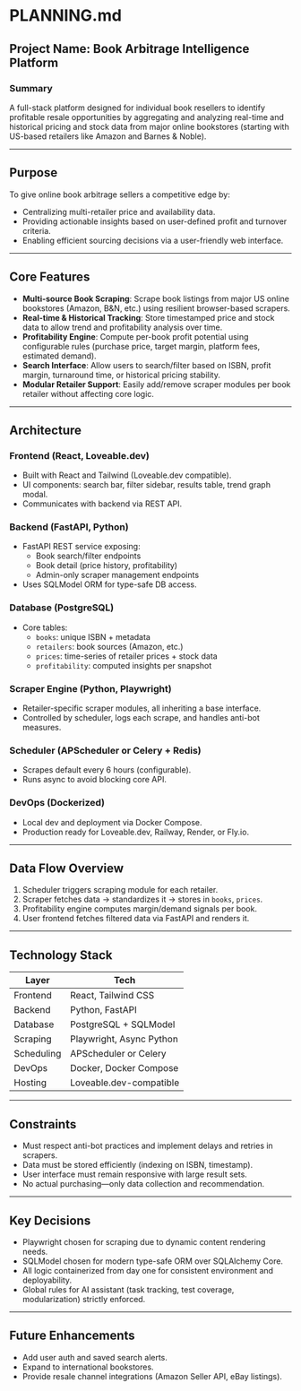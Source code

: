 
# PLANNING.md

## Project Name: Book Arbitrage Intelligence Platform

### Summary

A full-stack platform designed for individual book resellers to identify profitable resale opportunities by aggregating and analyzing real-time and historical pricing and stock data from major online bookstores (starting with US-based retailers like Amazon and Barnes & Noble).

* * *

## Purpose

To give online book arbitrage sellers a competitive edge by:

* Centralizing multi-retailer price and availability data.
* Providing actionable insights based on user-defined profit and turnover criteria.
* Enabling efficient sourcing decisions via a user-friendly web interface.

* * *

## Core Features

* **Multi-source Book Scraping**: Scrape book listings from major US online bookstores (Amazon, B&N, etc.) using resilient browser-based scrapers.
* **Real-time & Historical Tracking**: Store timestamped price and stock data to allow trend and profitability analysis over time.
* **Profitability Engine**: Compute per-book profit potential using configurable rules (purchase price, target margin, platform fees, estimated demand).
* **Search Interface**: Allow users to search/filter based on ISBN, profit margin, turnaround time, or historical pricing stability.
* **Modular Retailer Support**: Easily add/remove scraper modules per book retailer without affecting core logic.

* * *

## Architecture

### Frontend (React, Loveable.dev)

* Built with React and Tailwind (Loveable.dev compatible).
* UI components: search bar, filter sidebar, results table, trend graph modal.
* Communicates with backend via REST API.

### Backend (FastAPI, Python)

* FastAPI REST service exposing:
  * Book search/filter endpoints
  * Book detail (price history, profitability)
  * Admin-only scraper management endpoints
* Uses SQLModel ORM for type-safe DB access.

### Database (PostgreSQL)

* Core tables:
  * `books`: unique ISBN + metadata
  * `retailers`: book sources (Amazon, etc.)
  * `prices`: time-series of retailer prices + stock data
  * `profitability`: computed insights per snapshot

### Scraper Engine (Python, Playwright)

* Retailer-specific scraper modules, all inheriting a base interface.
* Controlled by scheduler, logs each scrape, and handles anti-bot measures.

### Scheduler (APScheduler or Celery + Redis)

* Scrapes default every 6 hours (configurable).
* Runs async to avoid blocking core API.

### DevOps (Dockerized)

* Local dev and deployment via Docker Compose.
* Production ready for Loveable.dev, Railway, Render, or Fly.io.

* * *

## Data Flow Overview

1. Scheduler triggers scraping module for each retailer.
2. Scraper fetches data → standardizes it → stores in `books`, `prices`.
3. Profitability engine computes margin/demand signals per book.
4. User frontend fetches filtered data via FastAPI and renders it.

* * *

## Technology Stack

| Layer | Tech |
| --- | --- |
| Frontend | React, Tailwind CSS |
| Backend | Python, FastAPI |
| Database | PostgreSQL + SQLModel |
| Scraping | Playwright, Async Python |
| Scheduling | APScheduler or Celery |
| DevOps | Docker, Docker Compose |
| Hosting | Loveable.dev-compatible |

* * *

## Constraints

* Must respect anti-bot practices and implement delays and retries in scrapers.
* Data must be stored efficiently (indexing on ISBN, timestamp).
* User interface must remain responsive with large result sets.
* No actual purchasing—only data collection and recommendation.

* * *

## Key Decisions

* Playwright chosen for scraping due to dynamic content rendering needs.
* SQLModel chosen for modern type-safe ORM over SQLAlchemy Core.
* All logic containerized from day one for consistent environment and deployability.
* Global rules for AI assistant (task tracking, test coverage, modularization) strictly enforced.

* * *

## Future Enhancements

* Add user auth and saved search alerts.
* Expand to international bookstores.
* Provide resale channel integrations (Amazon Seller API, eBay listings).
